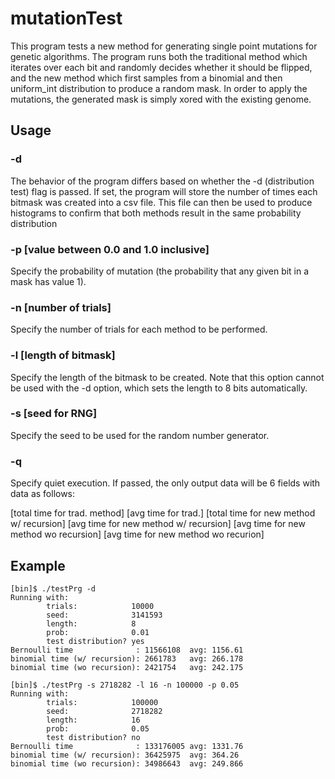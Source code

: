 # mutationTest
This program tests a new method for generating single point mutations for genetic algorithms. The program runs both the traditional method which iterates over each bit and randomly decides whether it should be flipped, and the new method which first samples from a binomial and then uniform_int distribution to produce a random mask. In order to apply the mutations, the generated mask is simply xored with the existing genome.
## Usage
### -d
The behavior of the program differs based on whether the -d (distribution test) flag is passed. If set, the program will store the number of times each bitmask was created into a csv file. This file can then be used to produce histograms to confirm that both methods result in the same probability distribution
### -p [value between 0.0 and 1.0 inclusive]
Specify the probability of mutation (the probability that any given bit in a mask has value 1).
### -n [number of trials]
Specify the number of trials for each method to be performed.
### -l [length of bitmask]
Specify the length of the bitmask to be created. Note that this option cannot be used with the -d option, which sets the length to 8 bits automatically.
### -s [seed for RNG]
Specify the seed to be used for the random number generator.
### -q
Specify quiet execution. If passed, the only output data will be 6 fields with data as follows:

\[total time for trad. method\] \[avg time for trad.\] \[total time for new method w/ recursion] \[avg time for new method w/ recursion\] \[avg time for new method wo recursion\] \[avg time for new method wo recurion\]

## Example
```
[bin]$ ./testPrg -d
Running with:
        trials:            10000
        seed:              3141593
        length:            8
        prob:              0.01
        test distribution? yes
Bernoulli time              : 11566108  avg: 1156.61
binomial time (w/ recursion): 2661783   avg: 266.178
binomial time (wo recursion): 2421754   avg: 242.175
```

```
[bin]$ ./testPrg -s 2718282 -l 16 -n 100000 -p 0.05
Running with:
        trials:            100000
        seed:              2718282
        length:            16
        prob:              0.05
        test distribution? no
Bernoulli time              : 133176005 avg: 1331.76
binomial time (w/ recursion): 36425975  avg: 364.26
binomial time (wo recursion): 34986643  avg: 249.866
```
